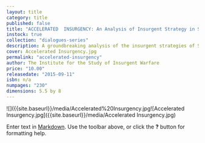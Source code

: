 ```yaml
---
layout: title
category: title
published: false
title: "ACCELERATED  INSURGENCY: An Analysis of Insurgent Strategy in Syria and Iraq"
instock: true
collection: "dialogues-series"
description: A groundbreaking analysis of the insurgent strategies of Syria and Iraq by one of the most rigorous anonymous think tanks in the world.
cover: Accelerated Insurgency.jpg
permalink: "accelerated-insurgency"
author: The Institute for the Study of Insurgent Warfare
price: "10.00"
releasedate: "2015-09-11"
isbn: n/a
numpages: "230"
dimensions: 5.5 by 8
---
```


![]({{site.baseurl}}/media/Accelerated%20Insurgency.jpg![Accelerated Insurgency.jpg]({{site.baseurl}}/media/Accelerated Insurgency.jpg)


Enter text in [Markdown](http://daringfireball.net/projects/markdown/). Use the toolbar above, or click the **?** button for formatting help.
